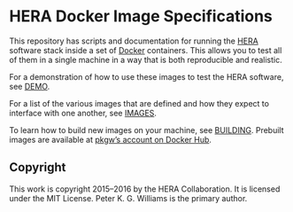 <!-- To HTML-ify this file locally, use `grip --wide` on it. -->

HERA Docker Image Specifications
================================

This repository has scripts and documentation for running the [HERA] software
stack inside a set of [Docker] containers. This allows you to test all of them
in a single machine in a way that is both reproducible and realistic.

[Docker]: https://www.docker.com/
[HERA]: http://reionization.org/

For a demonstration of how to use these images to test the HERA software, see
[DEMO](DEMO.md).

For a list of the various images that are defined and how they expect to
interface with one another, see [IMAGES](IMAGES.md).

To learn how to build new images on your machine, see [BUILDING](BUILDING.md).
Prebuilt images are available at [pkgw’s account on Docker
Hub](https://hub.docker.com/r/pkgw/).


Copyright
---------

This work is copyright 2015–2016 by the HERA Collaboration. It is licensed
under the MIT License. Peter K. G. Williams is the primary author.
